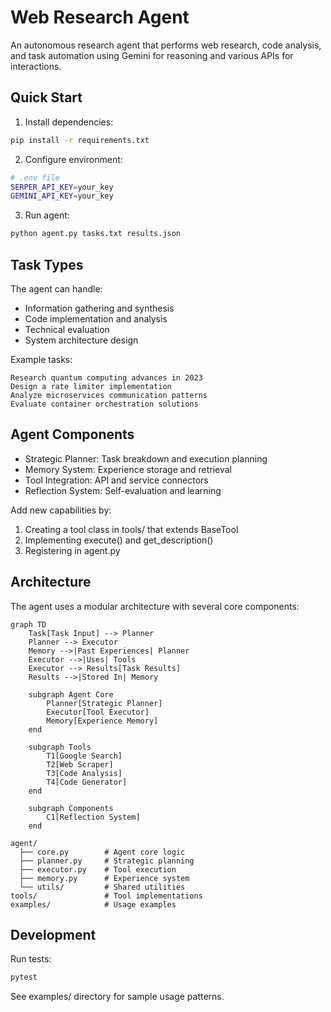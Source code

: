 # Web Research Agent

An autonomous research agent that performs web research, code analysis, and task automation using Gemini for reasoning and various APIs for interactions.

## Quick Start

1. Install dependencies:
```bash
pip install -r requirements.txt
```

2. Configure environment:
```bash
# .env file
SERPER_API_KEY=your_key
GEMINI_API_KEY=your_key
```

3. Run agent:
```bash
python agent.py tasks.txt results.json
```

## Task Types

The agent can handle:
- Information gathering and synthesis
- Code implementation and analysis
- Technical evaluation
- System architecture design

Example tasks:
```
Research quantum computing advances in 2023
Design a rate limiter implementation
Analyze microservices communication patterns
Evaluate container orchestration solutions
```

## Agent Components

- Strategic Planner: Task breakdown and execution planning
- Memory System: Experience storage and retrieval
- Tool Integration: API and service connectors
- Reflection System: Self-evaluation and learning

Add new capabilities by:
1. Creating a tool class in tools/ that extends BaseTool
2. Implementing execute() and get_description()
3. Registering in agent.py

## Architecture

The agent uses a modular architecture with several core components:

```mermaid
graph TD
    Task[Task Input] --> Planner
    Planner --> Executor
    Memory -->|Past Experiences| Planner
    Executor -->|Uses| Tools
    Executor --> Results[Task Results]
    Results -->|Stored In| Memory
    
    subgraph Agent Core
        Planner[Strategic Planner]
        Executor[Tool Executor]
        Memory[Experience Memory]
    end
    
    subgraph Tools
        T1[Google Search]
        T2[Web Scraper]
        T3[Code Analysis]
        T4[Code Generator]
    end
    
    subgraph Components
        C1[Reflection System]
    end
```

```
agent/
  ├── core.py        # Agent core logic
  ├── planner.py     # Strategic planning
  ├── executor.py    # Tool execution
  ├── memory.py      # Experience system
  └── utils/         # Shared utilities
tools/               # Tool implementations
examples/            # Usage examples
```

## Development

Run tests:
```bash
pytest
```

See examples/ directory for sample usage patterns.